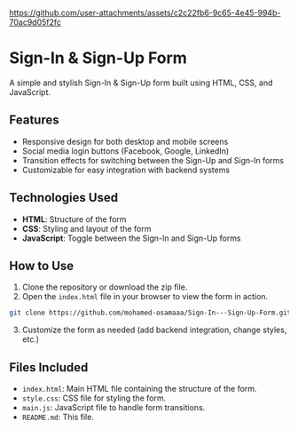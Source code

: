 

https://github.com/user-attachments/assets/c2c22fb6-9c65-4e45-994b-70ac9d05f2fc





# Sign-In & Sign-Up Form

A simple and stylish Sign-In & Sign-Up form built using HTML, CSS, and JavaScript.

## Features

- Responsive design for both desktop and mobile screens
- Social media login buttons (Facebook, Google, LinkedIn)
- Transition effects for switching between the Sign-Up and Sign-In forms
- Customizable for easy integration with backend systems

## Technologies Used

- **HTML**: Structure of the form
- **CSS**: Styling and layout of the form
- **JavaScript**: Toggle between the Sign-In and Sign-Up forms

## How to Use

1. Clone the repository or download the zip file.
2. Open the `index.html` file in your browser to view the form in action.

```bash
git clone https://github.com/mohamed-osamaaa/Sign-In---Sign-Up-Form.git
```

3. Customize the form as needed (add backend integration, change styles, etc.)

## Files Included

- `index.html`: Main HTML file containing the structure of the form.
- `style.css`: CSS file for styling the form.
- `main.js`: JavaScript file to handle form transitions.
- `README.md`: This file.
